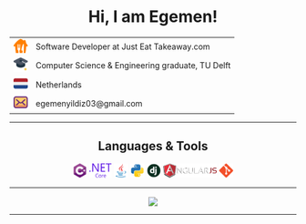 <h1 align="center">Hi, I am Egemen!</h3>
</h5>

  <table align="center">
    <tr>
      <td align="center" valign="middle">
        <img src="/images/tkwy.svg" height="25"/>
      </td>
      <td>
        Software Developer at Just Eat Takeaway.com
      </td>
    </tr>
    <tr>
      <td align="center" valign="middle">
        <img src="/images/grad.svg" height="25"/>
      </td>
      <td>
        Computer Science & Engineering graduate, TU Delft
      </td>
    </tr>
    <tr>
      <td align="center" valign="middle">
        <img src="/images/nl.svg" height="25"/>
      </td>
      <td>
        Netherlands
      </td>
    </tr>
    <tr>
      <td align="center" valign="middle">
        <img src="/images/emails.svg" height="25"/>
      </td>
      <td>
        egemenyildiz03@gmail.com
      </td>
    </tr>
  </table>

<hr>

<h2 align="center">Languages & Tools</h2>

<p align="center">
  <code><img title="C#" height="25" src="/images/cSharp.svg"></code>
  <code><img title=".NetCore" height="25" src="/images/dotnetcore.svg"></code>
  <code><img title="Java" height="25" src="/images/java-original.svg"></code>
   <code><img title="Python" height="25" src="/images/python.svg"></code>
   <code><img title="Django" height="25" src="/images/django.png"></code>
  <code><img title="React" height="25" src="/images/angularjs.png"></code>
  <code><img title="Git" height="25" src="/images/git-original.svg"></code>
 
</p>

<hr>

<p align=center>
  <a href="https://github.com/anuraghazra/github-readme-stats">
  <img height=175 align="center" src="https://github-readme-stats.vercel.app/api/top-langs/?username=egemenyildiz3&hide=c%23,powershell,java&title_color=2aa889&text_color=99d1ce&icon_color=2bbc8a&bg_color=0c1014&langs_count=8&layout=compact" />
  </a>
</p>
<hr>
